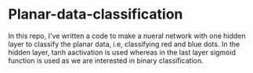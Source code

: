 # Planar-data-classification
In this repo, I've written a code to make a nueral network with one hidden layer to classify the planar data, i.e, classifying red and blue dots. In the hidden layer, tanh aactivation is used whereas in the last layer sigmoid function is used as we are interested in binary classification.
